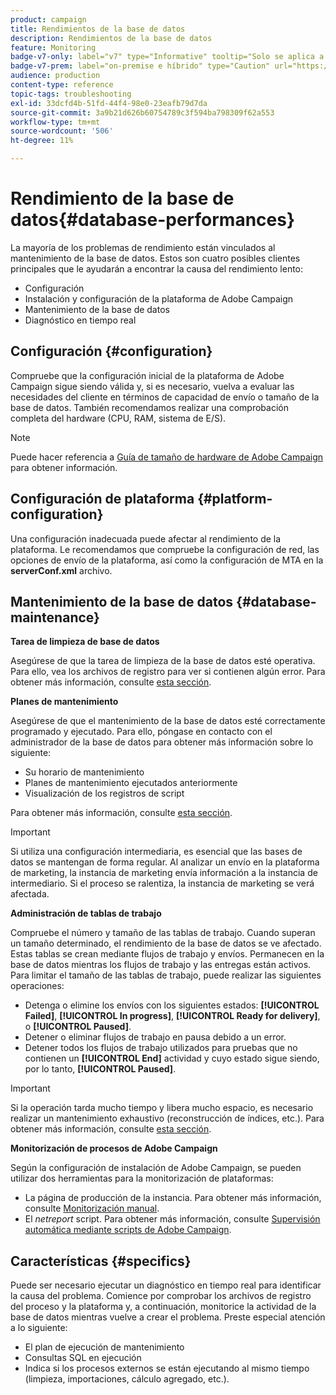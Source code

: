 ```yaml
---
product: campaign
title: Rendimientos de la base de datos
description: Rendimientos de la base de datos
feature: Monitoring
badge-v7-only: label="v7" type="Informative" tooltip="Solo se aplica a Campaign Classic v7"
badge-v7-prem: label="on-premise e híbrido" type="Caution" url="https://experienceleague.adobe.com/docs/campaign-classic/using/installing-campaign-classic/architecture-and-hosting-models/hosting-models-lp/hosting-models.html?lang=es" tooltip="Se aplica solo a implementaciones On-premise e híbridas"
audience: production
content-type: reference
topic-tags: troubleshooting
exl-id: 33dcfd4b-51fd-44f4-98e0-23eafb79d7da
source-git-commit: 3a9b21d626b60754789c3f594ba798309f62a553
workflow-type: tm+mt
source-wordcount: '506'
ht-degree: 11%

---
```


# Rendimiento de la base de datos{#database-performances}



La mayoría de los problemas de rendimiento están vinculados al mantenimiento de la base de datos. Estos son cuatro posibles clientes principales que le ayudarán a encontrar la causa del rendimiento lento:

* Configuración
* Instalación y configuración de la plataforma de Adobe Campaign
* Mantenimiento de la base de datos
* Diagnóstico en tiempo real

## Configuración {#configuration}

Compruebe que la configuración inicial de la plataforma de Adobe Campaign sigue siendo válida y, si es necesario, vuelva a evaluar las necesidades del cliente en términos de capacidad de envío o tamaño de la base de datos. También recomendamos realizar una comprobación completa del hardware (CPU, RAM, sistema de E/S).

>[!NOTE]
>
>Puede hacer referencia a [Guía de tamaño de hardware de Adobe Campaign](https://helpx.adobe.com/es/campaign/kb/hardware-sizing-guide.html) para obtener información.

## Configuración de plataforma {#platform-configuration}

Una configuración inadecuada puede afectar al rendimiento de la plataforma. Le recomendamos que compruebe la configuración de red, las opciones de envío de la plataforma, así como la configuración de MTA en la **serverConf.xml** archivo.

## Mantenimiento de la base de datos {#database-maintenance}

**Tarea de limpieza de base de datos**

Asegúrese de que la tarea de limpieza de la base de datos esté operativa. Para ello, vea los archivos de registro para ver si contienen algún error. Para obtener más información, consulte [esta sección](../../production/using/database-cleanup-workflow.md).

**Planes de mantenimiento**

Asegúrese de que el mantenimiento de la base de datos esté correctamente programado y ejecutado. Para ello, póngase en contacto con el administrador de la base de datos para obtener más información sobre lo siguiente:

* Su horario de mantenimiento
* Planes de mantenimiento ejecutados anteriormente
* Visualización de los registros de script

Para obtener más información, consulte [esta sección](../../production/using/recommendations.md).

>[!IMPORTANT]
>
>Si utiliza una configuración intermediaria, es esencial que las bases de datos se mantengan de forma regular. Al analizar un envío en la plataforma de marketing, la instancia de marketing envía información a la instancia de intermediario. Si el proceso se ralentiza, la instancia de marketing se verá afectada.

**Administración de tablas de trabajo**

Compruebe el número y tamaño de las tablas de trabajo. Cuando superan un tamaño determinado, el rendimiento de la base de datos se ve afectado. Estas tablas se crean mediante flujos de trabajo y envíos. Permanecen en la base de datos mientras los flujos de trabajo y las entregas están activos. Para limitar el tamaño de las tablas de trabajo, puede realizar las siguientes operaciones:

* Detenga o elimine los envíos con los siguientes estados: **[!UICONTROL Failed]**, **[!UICONTROL In progress]**, **[!UICONTROL Ready for delivery]**, o **[!UICONTROL Paused]**.
* Detener o eliminar flujos de trabajo en pausa debido a un error.
* Detener todos los flujos de trabajo utilizados para pruebas que no contienen un **[!UICONTROL End]** actividad y cuyo estado sigue siendo, por lo tanto, **[!UICONTROL Paused]**.

>[!IMPORTANT]
>
>Si la operación tarda mucho tiempo y libera mucho espacio, es necesario realizar un mantenimiento exhaustivo (reconstrucción de índices, etc.). Para obtener más información, consulte [esta sección](../../production/using/recommendations.md).

**Monitorización de procesos de Adobe Campaign**

Según la configuración de instalación de Adobe Campaign, se pueden utilizar dos herramientas para la monitorización de plataformas:

* La página de producción de la instancia. Para obtener más información, consulte [Monitorización manual](../../production/using/monitoring-processes.md#manual-monitoring).
* El *netreport* script. Para obtener más información, consulte [Supervisión automática mediante scripts de Adobe Campaign](../../production/using/monitoring-processes.md#automatic-monitoring-via-adobe-campaign-scripts).

## Características {#specifics}

Puede ser necesario ejecutar un diagnóstico en tiempo real para identificar la causa del problema. Comience por comprobar los archivos de registro del proceso y la plataforma y, a continuación, monitorice la actividad de la base de datos mientras vuelve a crear el problema. Preste especial atención a lo siguiente:

* El plan de ejecución de mantenimiento
* Consultas SQL en ejecución
* Indica si los procesos externos se están ejecutando al mismo tiempo (limpieza, importaciones, cálculo agregado, etc.).
